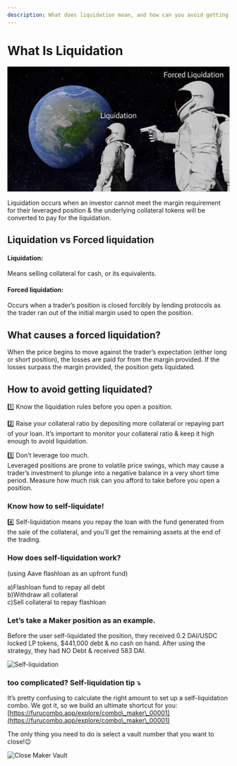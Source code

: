 ```yaml
---
description: What does liquidation mean, and how can you avoid getting rekt?
---
```


# What Is Liquidation

![](<../../.gitbook/assets/G Copy.png>)

Liquidation occurs when an investor cannot meet the margin requirement for their leveraged position & the underlying collateral tokens will be converted to pay for the liquidation.

## Liquidation vs Forced liquidation <a href="#1cc2" id="1cc2"></a>

#### **Liquidation:**

Means selling collateral for cash, or its equivalents.

#### **Forced liquidation:**

Occurs when a trader’s position is closed forcibly by lending protocols as the trader ran out of the initial margin used to open the position.

## What causes a forced liquidation? <a href="#0ce9" id="0ce9"></a>

When the price begins to move against the trader’s expectation (either long or short position), the losses are paid for from the margin provided. If the losses surpass the margin provided, the position gets liquidated.

## How to avoid getting liquidated? <a href="#966f" id="966f"></a>

1️⃣ Know the liquidation rules before you open a position.

2️⃣ Raise your collateral ratio by depositing more collateral or repaying part of your loan. It’s important to monitor your collateral ratio & keep it high enough to avoid liquidation.

3️⃣ Don’t leverage too much.\
Leveraged positions are prone to volatile price swings, which may cause a trader’s investment to plunge into a negative balance in a very short time period. Measure how much risk can you afford to take before you open a position.

### Know how to self-liquidate! <a href="#53f8" id="53f8"></a>

4️⃣ Self-liquidation means you repay the loan with the fund generated from the sale of the collateral, and you’ll get the remaining assets at the end of the trading.

### How does self-liquidation work? <a href="#0de6" id="0de6"></a>

(using Aave flashloan as an upfront fund)

a)Flashloan fund to repay all debt\
b)Withdraw all collateral\
c)Sell collateral to repay flashloan

### Let’s take a Maker position as an example. <a href="#5d52" id="5d52"></a>

Before the user self-liquidated the position, they received 0.2 DAI/USDC locked LP tokens, $441,000 debt & no cash on hand. After using the strategy, they had NO Debt & received 583 DAI.

![Self-liquidation](https://lh5.googleusercontent.com/-u22HfyWqTM8-XMJglWHEMzmdWWXzt0xd\_GNQsgpdNg\_VCtX8SqrkBDmfdq2zoYjgaW9ciewtjjMtdFEEdbd5GFuAa2GgWQN682B8u7RYwDUXwu4rhtK3UtCtyhudHErVBQvBSCi)

### too complicated? Self-liquidation tip ⤵️ <a href="#081e" id="081e"></a>

It’s pretty confusing to calculate the right amount to set up a self-liquidation combo. We got it, so we build an ultimate shortcut for you: [https://furucombo.app/explore/combo\_maker\_00001](https://furucombo.app/explore/combo\_maker\_00001)

The only thing you need to do is select a vault number that you want to close!😉

![Close Maker Vault](https://lh5.googleusercontent.com/O0h5DyRmtyue1kK3yxP4C1enL-EsyptUNfPRLlK0m1DvD75Qnr3VSouvDprvu41dT69ClY8Pd11F1hSMqlKWg5nORRGZ1uLp4i7GDslil35dW4Yl61hcJ4QLyZ9pinxQW7HrXmJI)
